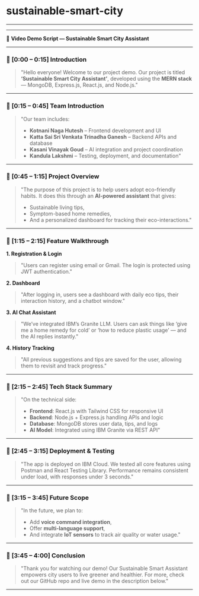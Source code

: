 # sustainable-smart-city
_______
---

🎥 **Video Demo Script — Sustainable Smart City Assistant**

---

### 🔷 **\[0:00 – 0:15] Introduction**

> "Hello everyone! Welcome to our project demo. Our project is titled **‘Sustainable Smart City Assistant’**, developed using the **MERN stack** — MongoDB, Express.js, React.js, and Node.js."

---

### 🔷 **\[0:15 – 0:45] Team Introduction**

> "Our team includes:
>
> * **Kotnani Naga Hutesh** – Frontend development and UI
> * **Katta Sai Sri Venkata Trinadha Ganesh** – Backend APIs and database
> * **Kasani Vinayak Goud** – AI integration and project coordination
> * **Kandula Lakshmi** – Testing, deployment, and documentation"

---

### 🔷 **\[0:45 – 1:15] Project Overview**

> "The purpose of this project is to help users adopt eco-friendly habits. It does this through an **AI-powered assistant** that gives:
>
> * Sustainable living tips,
> * Symptom-based home remedies,
> * And a personalized dashboard for tracking their eco-interactions."

---

### 🔷 **\[1:15 – 2:15] Feature Walkthrough**

**1. Registration & Login**

> "Users can register using email or Gmail. The login is protected using JWT authentication."

**2. Dashboard**

> "After logging in, users see a dashboard with daily eco tips, their interaction history, and a chatbot window."

**3. AI Chat Assistant**

> "We’ve integrated IBM’s Granite LLM. Users can ask things like ‘give me a home remedy for cold’ or ‘how to reduce plastic usage’ — and the AI replies instantly."

**4. History Tracking**

> "All previous suggestions and tips are saved for the user, allowing them to revisit and track progress."

---

### 🔷 **\[2:15 – 2:45] Tech Stack Summary**

> "On the technical side:
>
> * **Frontend**: React.js with Tailwind CSS for responsive UI
> * **Backend**: Node.js + Express.js handling APIs and logic
> * **Database**: MongoDB stores user data, tips, and logs
> * **AI Model**: Integrated using IBM Granite via REST API"

---

### 🔷 **\[2:45 – 3:15] Deployment & Testing**

> "The app is deployed on IBM Cloud. We tested all core features using Postman and React Testing Library. Performance remains consistent under load, with responses under 3 seconds."

---

### 🔷 **\[3:15 – 3:45] Future Scope**

> "In the future, we plan to:
>
> * Add **voice command integration**,
> * Offer **multi-language support**,
> * And integrate **IoT sensors** to track air quality or water usage."

---

### 🔷 **\[3:45 – 4:00] Conclusion**

> "Thank you for watching our demo! Our Sustainable Smart Assistant empowers city users to live greener and healthier. For more, check out our GitHub repo and live demo in the description below."

---

